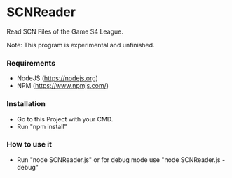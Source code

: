 # SCNReader
Read SCN Files of the Game S4 League.

Note: This program is experimental and unfinished.

### Requirements
- NodeJS (https://nodejs.org)
- NPM (https://www.npmjs.com/)

### Installation
- Go to this Project with your CMD.
- Run "npm install"

### How to use it
- Run "node SCNReader.js" or for debug mode use "node SCNReader.js -debug"
